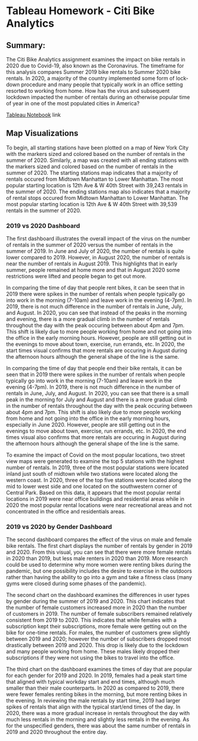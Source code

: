 # Tableau Homework - Citi Bike Analytics

## Summary:
The Citi Bike Analytics assignment examines the impact on bike rentals in 2020 due to Covid-19, also known as the Coronavirus.  The timeframe for this analysis compares Summer 2019 bike rentals to Summer 2020 bike rentals. In 2020, a majority of the country implemented some form of lock-down procedure and many people that typically work in an office setting resorted to working from home.  How has the virus and subsequent lockdown impacted the number of rentals during an otherwise popular time of year in one of the most populated cities in America?

[Tableau Notebook](https://public.tableau.com/profile/christy.patrick#!/vizhome/CitiBikeAnalytics_16099853300790/StartMap?publish=yes) link

## Map Visualizations 
To begin, all starting stations have been plotted on a map of New York City with the markers sized and colored based on the number of rentals in the summer of 2020.  Similarly, a map was created with all ending stations with the markers sized and colored based on the number of rentals in the summer of 2020.  The starting stations map indicates that a majority of rentals occured from Midtown Manhattan to Lower Manhattan.  The most popular starting location is 12th Ave & W 40th Street with 39,243 rentals in the summer of 2020.  The ending stations map also indicates that a majority of rental stops occured from Midtown Manhattan to Lower Manhattan.  The most popular starting location is 12th Ave & W 40th Street with 39,539 rentals in the summer of 2020.    

### 2019 vs 2020 Dashboard
The first dashboard illustrates the overall impact of the virus on the number of rentals in the summer of 2020 versus the number of rentals in the summer of 2019.  In June and July of 2020, the number of rentals is quite lower compared to 2019.  However, in August 2020, the number of rentals is near the number of rentals in August 2019.  This highlights that in early summer, people remained at home more and that in August 2020 some restrictions were lifted and people began to get out more.

In comparing the time of day that people rent bikes, it can be seen that in 2019 there were spikes in the number of rentals when people typically go into work in the morning (7-10am) and leave work in the evening (4-7pm).  In 2019, there is not much difference in the number of rentals in June, July, and August.  In 2020, you can see that instead of the peaks in the morning and evening, there is a more gradual climb in the number of rentals throughout the day with the peak occuring between about 4pm and 7pm.  This shift is likely due to more people working from home and not going into the office in the early morning hours.  However, people are still getting out in the evenings to move about town, exercise, run errands, etc.  In 2020, the start times visual confirms that more rentals are occuring in August during the afternoon hours although the general shape of the line is the same. 

In comparing the time of day that people end their bike rentals, it can be seen that in 2019 there were spikes in the number of rentals when people typically go into work in the morning (7-10am) and leave work in the evening (4-7pm).  In 2019, there is not much difference in the number of rentals in June, July, and August.  In 2020, you can see that there is a small peak in the morning for July and August and there is a more gradual climb in the number of rentals throughout the day with the peak occuring between about 4pm and 7pm.  This shift is also likely due to more people working from home and not going into the office in the early morning hours, especially in June 2020.  However, people are still getting out in the evenings to move about town, exercise, run errands, etc.  In 2020, the end times visual also confirms that more rentals are occuring in August during the afternoon hours although the general shape of the line is the same. 

To examine the impact of Covid on the most popular locations, two street view maps were generated to examine the top 5 stations with the highest number of rentals.  In 2019, three of the most popular stations were located inland just south of midtown while two stations were located along the western coast.  In 2020, three of the top five stations were located along the mid to lower west side and one located on the southwestern corner of Central Park.  Based on this data, it appears that the most popular rental locations in 2019 were near office buildings and residential areas while in 2020 the most popular rental locations were near recreational areas and not concentrated in the office and residentials areas.  

### 2019 vs 2020 by Gender Dashboard
The second dashboard compares the effect of the virus on male and female bike rentals.  The first chart displays the number of rentals by gender in 2019 and 2020.  From this visual, you can see that there were more female rentals in 2020 than 2019, but less male renters in 2020 than 2019.  More research could be used to determine why more women were renting bikes during the pandemic, but one possibility includes the desire to exercise in the outdoors rather than having the ability to go into a gym and take a fitness class (many gyms were closed during some phases of the pandemic).

The second chart on the dashboard examines the differences in user types by gender during the summer of 2019 and 2020.  This chart indicates that the number of female customers increased more in 2020 than the number of customers in 2019.  The number of female subscribers remained relatively consistent from 2019 to 2020.  This indicates that while females with a subscription kept their subscriptions, more female were getting out on the bike for one-time rentals.  For males, the number of customers grew slightly between 2019 and 2020; however the number of subscribers dropped most drastically between 2019 and 2020.  This drop is likely due to the lockdown and many people working from home.  These males likely dropped their subscriptions if they were not using the bikes to travel into the office.

The third chart on the dashboard examines the times of day that are popular for each gender for 2019 and 2020.  In 2019, females had a peak start time that aligned with typical workday start and end times, although much smaller than their male counterparts.  In 2020 as compared to 2019, there were fewer females renting bikes in the morning, but more renting bikes in the evening.   In reviewing the male rentals by start time, 2019 had larger spikes of rentals that align with the typical start/end times of the day.  In 2020, there was a more gradual increase in rentals throughout the day with much less rentals in the morning and slightly less rentals in the evening.  As for the unspecified genders, there was about the same number of rentals in 2019 and 2020 throughout the entire day.


